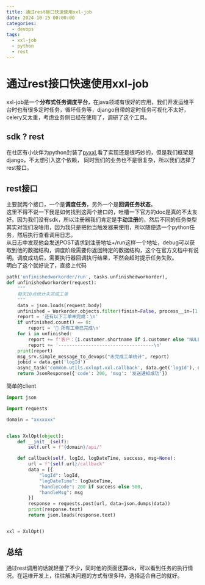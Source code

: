 ```yaml
---
title: 通过rest接口快速使用xxl-job
date: 2024-10-15 00:00:00
categories: 
  - devops
tags:
  - xxl-job
  - python
  - rest
---
```

# 通过rest接口快速使用xxl-job
xxl-job是一个**分布式任务调度平台**，在java领域有很好的应用，我们开发运维平台时也有很多定时任务，循坏任务等，django自带的定时任务可视化不太好，celery又太重，考虑业务侧已经在使用了，调研了这个工具。   
## sdk ? rest
在社区有小伙伴为python封装了[pyxxl](https://github.com/fcfangcc/pyxxl),看了实现还是很巧妙的，但是我们框架是django，不太想引入这个依赖， 同时我们的业务也不是很复杂，所以我们选择了rest接口。
## rest接口
主要就两个接口，一个是**调度任务**，另外一个是**回调任务状态**。  
这里不得不说一下我是如何找到这两个接口的，吐槽一下官方的doc是真的不太友好。因为我们没有sdk，所以注册器我们肯定是**手动注册**的，然后不同的任务类型其实对我们没啥用，因为我只是把他当触发器来使用，所以随便选一个python任务，然后执行查看调用日志。   
从日志中发现他会发送POST请求到注册地址+/run这样一个地址，debug可以获取到他的数据结构，调度阶段需要你返回特定的数据结构，这个在官方文档中有说明。调度成功后，需要执行器回调执行结果，不然会超时提示任务失败。   
明白了这个就好说了，直接上代码
```python
path('unfinishedworkorder/run', tasks.unfinishedworkorder),
def unfinishedworkorder(request):
    """
    每天10点统计未完成工单
    """
    data = json.loads(request.body)
    unfinished = Workorder.objects.filter(finish=False, process__in=[1, 14], create_datetime__lt=datetime.now() - timedelta(days=14))
    report = '还有以下工单未完成：\n'
    if unfinished.count() == 0:
        report = '️🎉 所有工单已完成\n'
    for i in unfinished:
        report += f'客户：{i.customer.shortname if i.customer else "NULL"}\n项目：{i.project.describe if i.project else "NULL"}\n工单：[{i.title}](https://cloud.shuyilink.com/#/process/workorderdetail/{i.id}) \n'
        report += '-----------------------------------\n'
    print(report)
    msg_srv.simple_message_to_devops("未完成工单统计", report)
    jobid = data.get('logId')
    async_task('common.utils.xxlopt.xxl.callback', data.get('logId'), data.get('logDateTime'), True, '发送通知成功', task_name=f'xxl-{jobid}-callback')
    return JsonResponse({'code': 200, 'msg': '发送通知成功'})
```
简单的client
```python
import json

import requests

domain = "xxxxxxx"


class XxlOpt(object):
    def __init__(self):
        self.url = f"{domain}/api/"

    def callback(self, logId, logDateTime, success, msg=None):
        url = f"{self.url}/callback"
        data = [{
            "logId": logId,
            "logDateTime": logDateTime,
            "handleCode": 200 if success else 500,
            "handleMsg": msg
        }]
        response = requests.post(url, data=json.dumps(data))
        print(response.text)
        return json.loads(response.text)


xxl = XxlOpt()
```
## 总结
通过rest调用的话就轻量了不少，同时他的页面还算ok，可以看到任务的执行情况。在运维开发上，往往解决问题的方式有很多种，选择适合自己的就好。